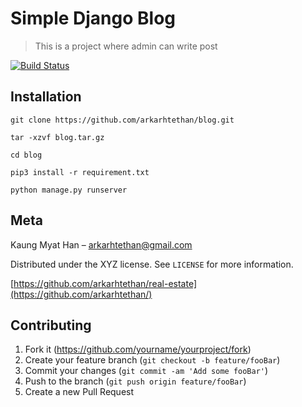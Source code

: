 # Simple Django Blog
> This is a project where admin can write post
> 
[![Build Status][travis-image]][travis-url]

## Installation


```
git clone https://github.com/arkarhtethan/blog.git
```

```
tar -xzvf blog.tar.gz
```


```
cd blog
```

```
pip3 install -r requirement.txt
```

```
python manage.py runserver

```

## Meta

Kaung Myat Han – arkarhtethan@gmail.com

Distributed under the XYZ license. See ``LICENSE`` for more information.

[https://github.com/arkarhtethan/real-estate](https://github.com/arkarhtethan/)

## Contributing

1. Fork it (<https://github.com/yourname/yourproject/fork>)
2. Create your feature branch (`git checkout -b feature/fooBar`)
3. Commit your changes (`git commit -am 'Add some fooBar'`)
4. Push to the branch (`git push origin feature/fooBar`)
5. Create a new Pull Request

<!-- Markdown link & img dfn's -->
[npm-image]: https://img.shields.io/npm/v/datadog-metrics.svg?style=flat-square
[npm-url]: https://npmjs.org/package/datadog-metrics
[npm-downloads]: https://img.shields.io/npm/dm/datadog-metrics.svg?style=flat-square
[travis-image]: https://img.shields.io/travis/dbader/node-datadog-metrics/master.svg?style=flat-square
[travis-url]: https://travis-ci.org/dbader/node-datadog-metrics
[wiki]: https://github.com/yourname/yourproject/wiki
